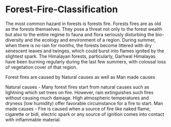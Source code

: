 # Forest-Fire-Classification

The most common hazard in forests is forests fire. Forests fires are as old as the forests themselves. They pose a threat not only to the forest wealth but also to the entire regime to fauna and flora seriously disturbing the bio-diversity and the ecology and environment of a region. During summer, when there is no rain for months, the forests become littered with dry senescent leaves and twinges, which could burst into flames ignited by the slightest spark. The Himalayan forests, particularly, Garhwal Himalayas have been burning regularly during the last few summers, with colossal loss of vegetation cover of that region.

Forest fires are caused by Natural causes as well as Man made causes

Natural causes - Many forest fires start from natural causes such as lightning which set trees on fire. However, rain extinguishes such fires without causing much damage. High atmospheric temperatures and dryness (low humidity) offer favorable circumstance for a fire to start.
Man made causes - Fire is caused when a source of fire like naked flame, cigarette or bidi, electric spark or any source of ignition comes into contact with inflammable material.
